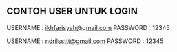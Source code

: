 ## CONTOH USER UNTUK LOGIN
USERNAME : ikhfarisyah@gmail.com
PASSWORD : 12345

USERNAME : ndrilssttt@gmail.com
PASSWORD : 12345